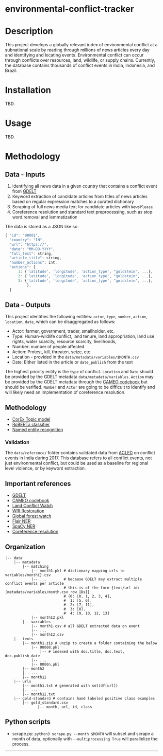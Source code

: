 environmental-conflict-tracker
==============================

# Description

This project develops a globally relevant index of environmental conflict at a subnational scale by reading through millions of news articles every day and identifying and locating events. Environmental conflict can occur through conflicts over resources, land, wildlife, or supply chains. Currently, the database contains thousands of conflict events in India, Indonesia, and Brazil.

# Installation

TBD.

# Usage

TBD.

# Methodology

## Data - Inputs

1.  Identifying all news data in a given country that contains a conflict event from [GDELT](https://www.gdeltproject.org/)
2.  Keyword extraction of candidate articles from titles of news articles based on regular expression matches to a curated dictionary
3.  Scraping of full news media text for candidate articles with `NewsPlease`
4.  Coreference resolution and standard text preprocessing, such as stop word removal and lemmatization

The data is stored as a JSON like so:

```javascript
{ "id": "00001",
  "country": "IN",
  "url": "https://",
  "date": "MM-DD-YYYY",
  "full_text": string,
  "article_title": string,
  "number_actions": int,
  "actions": {
      1: {'latitude', 'longitude', 'action_type', "goldstein", ...},
      2: {'latitude', 'longitude', 'action_type', "goldstein", ...},
      3: {'latitude', 'longitude', 'action_type', "goldstein", ...},
          },
  }
```

## Data - Outputs

This project identifies the following entities: `actor`, `type`, `number`, `action`, `location`, `date`, which can be disaggregated as follows:

*  Actor: farmer, government, trader, smallholder, etc.
*  Type: Human-wildlife conflict, land tenure, land appropriation, land use rights, water scarcity, resource scarcity, livelihoods, 
*  Number: number of people affected
*  Action: Protest, kill, threaten, seize, etc.
*  Location - provided in the `data/metadata/variables/$MONTH.csv`
*  Date: Either listed in the article or `date_publish` from the text

The highest priority entity is the `type` of conflict. `Location` and `Date` should be provided by the GDELT metadata `data/metadata/variables`. `Action` may be provided by the GDELT metadata through the [CAMEO codebook](http://data.gdeltproject.org/documentation/CAMEO.Manual.1.1b3.pdf) but should be verified. `Number` and `Actor` are going to be difficult to identify and will likely need an implementation of coreference resolution.

## Methodology

*  [CorEx Topic model](https://arxiv.org/abs/1611.10277)
*  [RoBERTa classifier](https://arxiv.org/abs/1907.11692)
*  [Named entity recognition](https://spacy.io/api/entityrecognizer)

### Validation

The `data/reference/` folder contains validated data from [ACLED](https://www.acleddata.com) on conflict events in India during 2017. This database refers to all conflict events, not just environmental conflict, but could be used as a baseline for regional level violence, or by keyword extraction.


## Important references
*  [GDELT](https://www.gdeltproject.org)
*  [CAMEO codebook](http://data.gdeltproject.org/documentation/CAMEO.Manual.1.1b3.pdf)
*  [Land Conflict Watch](https://www.landconflictwatch.org)
*  [WRI Restoration](https://www.wri.org/our-work/project/global-restoration-initiative)
*  [Global forest watch](https://www.globalforestwatch.org)
*  [Flair NER](https://github.com/zalandoresearch/flair)
*  [SpaCy NER](https://spacy.io/api/entityrecognizer/)
*  [Coreference resolution](https://medium.com/huggingface/state-of-the-art-neural-coreference-resolution-for-chatbots-3302365dcf30)

## Organization

    |-- data
        |-- metadata
            |-- matching
                |-- month1.pkl # dictionary mapping urls to variables/month{}.csv
                |-- ...        # because GDELT may extract multiple conflict events per article
                               # this is of the form {text/url id: [metadata/variables/month.csv row IDs]}
                               # {0: [0, 1, 2, 3, 4],
                               #  1: [5, 6],
                               #  2: [7, 11],
                               #  3: [8],
                               #  4: [9, 10, 12, 13]
                |-- month12.pkl
            |-- variables
                |-- month1.csv # all GDELT extracted data on event
                |-- ...
                |-- month12.csv
        |-- texts
            |-- month1.zip # unzip to create a folder containing the below
                |-- 00000.pkl
                    |-- # indexed with doc.title, doc.text, doc.publish_date
                |-- ...
                |-- 0000n.pkl
            |-- month2
            |-- ...
            |-- month12
        |-- urls
            |-- month1.txt # generated with set(df[url])
            |-- ...
            |-- month12.txt
        |-- gold-standard # contains hand labeled positive class examples
            |-- gold_standard.csv
                   |-- month, url, id, class

## Python scripts

*  scrape.py: `python3 scrape.py --month $MONTH` will subset and scrape a month of data, optionally with `--multiprocessing True` will parallelize the process.
--------
